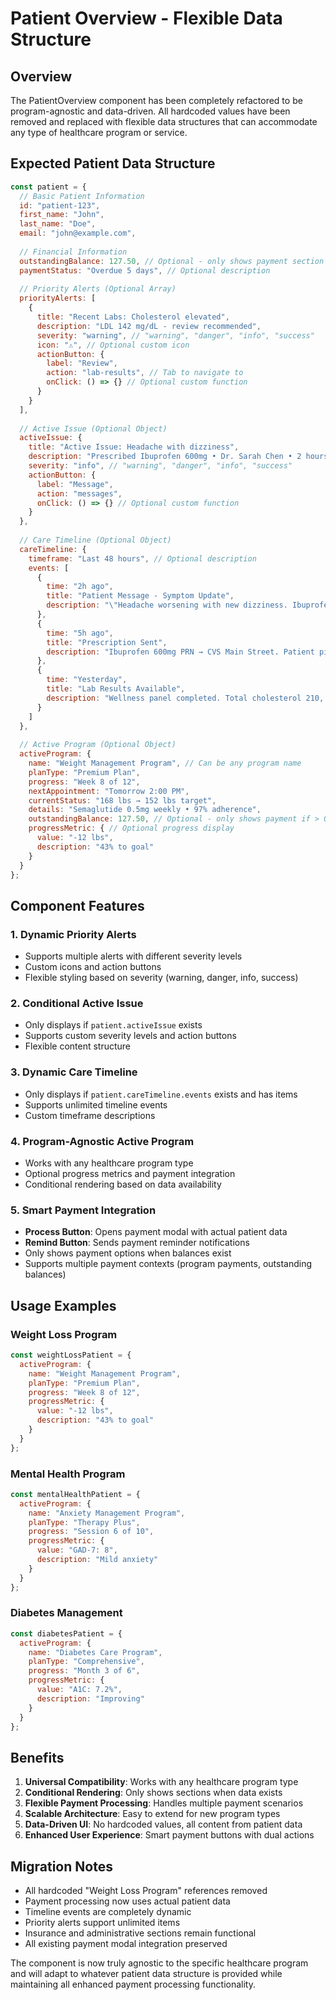 # Patient Overview - Flexible Data Structure

## Overview
The PatientOverview component has been completely refactored to be program-agnostic and data-driven. All hardcoded values have been removed and replaced with flexible data structures that can accommodate any type of healthcare program or service.

## Expected Patient Data Structure

```javascript
const patient = {
  // Basic Patient Information
  id: "patient-123",
  first_name: "John",
  last_name: "Doe", 
  email: "john@example.com",
  
  // Financial Information
  outstandingBalance: 127.50, // Optional - only shows payment section if > 0
  paymentStatus: "Overdue 5 days", // Optional description
  
  // Priority Alerts (Optional Array)
  priorityAlerts: [
    {
      title: "Recent Labs: Cholesterol elevated",
      description: "LDL 142 mg/dL - review recommended",
      severity: "warning", // "warning", "danger", "info", "success"
      icon: "⚠️", // Optional custom icon
      actionButton: {
        label: "Review",
        action: "lab-results", // Tab to navigate to
        onClick: () => {} // Optional custom function
      }
    }
  ],
  
  // Active Issue (Optional Object)
  activeIssue: {
    title: "Active Issue: Headache with dizziness",
    description: "Prescribed Ibuprofen 600mg • Dr. Sarah Chen • 2 hours ago",
    severity: "info", // "warning", "danger", "info", "success"
    actionButton: {
      label: "Message",
      action: "messages",
      onClick: () => {} // Optional custom function
    }
  },
  
  // Care Timeline (Optional Object)
  careTimeline: {
    timeframe: "Last 48 hours", // Optional description
    events: [
      {
        time: "2h ago",
        title: "Patient Message - Symptom Update",
        description: "\"Headache worsening with new dizziness. Ibuprofen helping but concerned about symptoms.\""
      },
      {
        time: "5h ago", 
        title: "Prescription Sent",
        description: "Ibuprofen 600mg PRN → CVS Main Street. Patient pickup confirmed."
      },
      {
        time: "Yesterday",
        title: "Lab Results Available", 
        description: "Wellness panel completed. Total cholesterol 210, LDL 142 (elevated). Patient notified."
      }
    ]
  },
  
  // Active Program (Optional Object)
  activeProgram: {
    name: "Weight Management Program", // Can be any program name
    planType: "Premium Plan",
    progress: "Week 8 of 12",
    nextAppointment: "Tomorrow 2:00 PM",
    currentStatus: "168 lbs → 152 lbs target",
    details: "Semaglutide 0.5mg weekly • 97% adherence",
    outstandingBalance: 127.50, // Optional - only shows payment if > 0
    progressMetric: { // Optional progress display
      value: "-12 lbs",
      description: "43% to goal"
    }
  }
};
```

## Component Features

### 1. **Dynamic Priority Alerts**
- Supports multiple alerts with different severity levels
- Custom icons and action buttons
- Flexible styling based on severity (warning, danger, info, success)

### 2. **Conditional Active Issue**
- Only displays if `patient.activeIssue` exists
- Supports custom severity levels and action buttons
- Flexible content structure

### 3. **Dynamic Care Timeline**
- Only displays if `patient.careTimeline.events` exists and has items
- Supports unlimited timeline events
- Custom timeframe descriptions

### 4. **Program-Agnostic Active Program**
- Works with any healthcare program type
- Optional progress metrics and payment integration
- Conditional rendering based on data availability

### 5. **Smart Payment Integration**
- **Process Button**: Opens payment modal with actual patient data
- **Remind Button**: Sends payment reminder notifications
- Only shows payment options when balances exist
- Supports multiple payment contexts (program payments, outstanding balances)

## Usage Examples

### Weight Loss Program
```javascript
const weightLossPatient = {
  activeProgram: {
    name: "Weight Management Program",
    planType: "Premium Plan",
    progress: "Week 8 of 12",
    progressMetric: {
      value: "-12 lbs",
      description: "43% to goal"
    }
  }
};
```

### Mental Health Program
```javascript
const mentalHealthPatient = {
  activeProgram: {
    name: "Anxiety Management Program",
    planType: "Therapy Plus",
    progress: "Session 6 of 10",
    progressMetric: {
      value: "GAD-7: 8",
      description: "Mild anxiety"
    }
  }
};
```

### Diabetes Management
```javascript
const diabetesPatient = {
  activeProgram: {
    name: "Diabetes Care Program",
    planType: "Comprehensive",
    progress: "Month 3 of 6",
    progressMetric: {
      value: "A1C: 7.2%",
      description: "Improving"
    }
  }
};
```

## Benefits

1. **Universal Compatibility**: Works with any healthcare program type
2. **Conditional Rendering**: Only shows sections when data exists
3. **Flexible Payment Processing**: Handles multiple payment scenarios
4. **Scalable Architecture**: Easy to extend for new program types
5. **Data-Driven UI**: No hardcoded values, all content from patient data
6. **Enhanced User Experience**: Smart payment buttons with dual actions

## Migration Notes

- All hardcoded "Weight Loss Program" references removed
- Payment processing now uses actual patient data
- Timeline events are completely dynamic
- Priority alerts support unlimited items
- Insurance and administrative sections remain functional
- All existing payment modal integration preserved

The component is now truly agnostic to the specific healthcare program and will adapt to whatever patient data structure is provided while maintaining all enhanced payment processing functionality.

